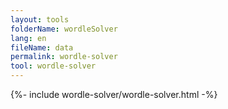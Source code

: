 ```yaml
---
layout: tools
folderName: wordleSolver
lang: en
fileName: data
permalink: wordle-solver
tool: wordle-solver
---
```


{%- include wordle-solver/wordle-solver.html -%}
